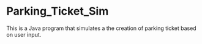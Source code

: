 # Parking_Ticket_Sim
 This is a Java program that simulates a the creation of parking ticket based on user input.
